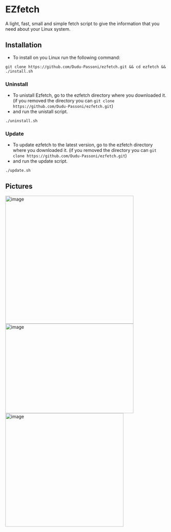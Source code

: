 # **EZfetch**
A light, fast, small and simple fetch script to give the information that you need about your Linux system.

## Installation

* To install on you Linux run the following command:

```
git clone https://github.com/Dudu-Passoni/ezfetch.git && cd ezfetch && ./install.sh
```
### Uninstall


* To unistall Ezfetch, go to the ezfetch directory where you downloaded it. (if you removed the directory you can ```git clone https://github.com/Dudu-Passoni/ezfetch.git```)
* and run the unistall script.

```
./uninstall.sh
```

### Update


* To update ezfetch to the latest version, go to the ezfetch directory where you downloaded it. (if you removed the directory you can ```git clone https://github.com/Dudu-Passoni/ezfetch.git```)
* and run the update script.

```
./update.sh
```

## Pictures
<p align="">
  <img src="https://github.com/user-attachments/assets/68b3c35e-1038-48e1-9964-baf53c6836ab" alt="image" width="400">
  <img src="https://github.com/user-attachments/assets/3308fd65-1e91-409e-863e-8d5ed41fae8c" alt="image" width="400" height="280">
  <img width="369" height="355" alt="image" src="https://github.com/user-attachments/assets/7f7f1425-4670-441a-89ca-77ad4ecaacc7" />


</p>

